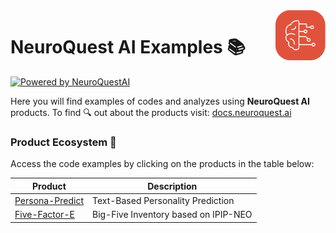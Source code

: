 <img src="https://raw.githubusercontent.com/NeuroQuestAi/neuroquestai.github.io/main/brand/logo/neuroquest-orange-logo.png" align="right" width="80" height="80"/>

# NeuroQuest AI Examples 📚

[![Powered by NeuroQuestAI](https://img.shields.io/badge/powered%20by-NeuroQuestAI-orange.svg?style=flat&colorA=E1523D&colorB=007D8A)](
https://neuroquest.ai)

Here you will find examples of codes and analyzes using **NeuroQuest AI** products. To find 🔍 out about the products visit: [docs.neuroquest.ai](https://docs.neuroquest.ai/)

### Product Ecosystem 🎈

Access the code examples by clicking on the products in the table below:

| Product                                                             | Description                             |
| ------------------------------------------------------------------- | --------------------------------------- |
| [Persona-Predict](products/persona-predict)                         | Text-Based Personality Prediction       |
| [Five-Factor-E](https://github.com/NeuroQuestAi/five-factor-e)      | Big-Five Inventory based on IPIP-NEO    |
